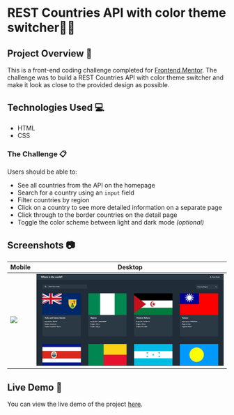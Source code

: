 # REST Countries API with color theme switcher👨‍💻

## Project Overview 🌟

This is a front-end coding challenge completed for [Frontend Mentor](https://www.frontendmentor.io). The challenge was to build a REST Countries API with color theme switcher and make it look as close to the provided design as possible.

## Technologies Used 💻

- HTML
- CSS

### The Challenge 📋

Users should be able to:

- See all countries from the API on the homepage
- Search for a country using an `input` field
- Filter countries by region
- Click on a country to see more detailed information on a separate page
- Click through to the border countries on the detail page
- Toggle the color scheme between light and dark mode *(optional)*

## Screenshots 📷

| Mobile                                            | Desktop                                            |
| ------------------------------------------------- | -------------------------------------------------- |
| ![](./screenshort/mobile-preview.png)             | ![](./screenshort/desktop-preview.png)             |

## Live Demo 🚀

You can view the live demo of the project [here](https://rest-countries-api-api2.netlify.app/).